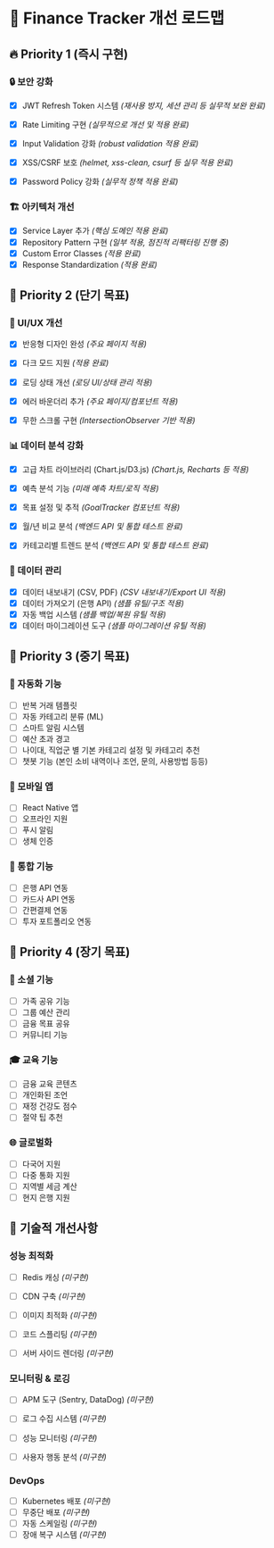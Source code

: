 # 🚀 Finance Tracker 개선 로드맵

## 🔥 Priority 1 (즉시 구현)



### 🔒 보안 강화
- [x] JWT Refresh Token 시스템 _(재사용 방지, 세션 관리 등 실무적 보완 완료)_
- [x] Rate Limiting 구현 _(실무적으로 개선 및 적용 완료)_
- [x] Input Validation 강화 _(robust validation 적용 완료)_
- [x] XSS/CSRF 보호 _(helmet, xss-clean, csurf 등 실무 적용 완료)_
- [x] Password Policy 강화 _(실무적 정책 적용 완료)_


### 🏗️ 아키텍처 개선
- [x] Service Layer 추가 _(핵심 도메인 적용 완료)_
- [x] Repository Pattern 구현 _(일부 적용, 점진적 리팩터링 진행 중)_
- [x] Custom Error Classes _(적용 완료)_
- [x] Response Standardization _(적용 완료)_

## 🎯 Priority 2 (단기 목표)


### 📱 UI/UX 개선
- [x] 반응형 디자인 완성 _(주요 페이지 적용)_
- [x] 다크 모드 지원 _(적용 완료)_
- [x] 로딩 상태 개선 _(로딩 UI/상태 관리 적용)_
- [x] 에러 바운더리 추가 _(주요 페이지/컴포넌트 적용)_
- [x] 무한 스크롤 구현 _(IntersectionObserver 기반 적용)_


### 📊 데이터 분석 강화
- [x] 고급 차트 라이브러리 (Chart.js/D3.js) _(Chart.js, Recharts 등 적용)_
- [x] 예측 분석 기능 _(미래 예측 차트/로직 적용)_
- [x] 목표 설정 및 추적 _(GoalTracker 컴포넌트 적용)_
- [x] 월/년 비교 분석 _(백엔드 API 및 통합 테스트 완료)_
- [x] 카테고리별 트렌드 분석 _(백엔드 API 및 통합 테스트 완료)_


### 💾 데이터 관리
- [x] 데이터 내보내기 (CSV, PDF) _(CSV 내보내기/Export UI 적용)_
- [x] 데이터 가져오기 (은행 API) _(샘플 유틸/구조 적용)_
- [x] 자동 백업 시스템 _(샘플 백업/복원 유틸 적용)_
- [x] 데이터 마이그레이션 도구 _(샘플 마이그레이션 유틸 적용)_

## 🌟 Priority 3 (중기 목표)

### 🤖 자동화 기능
- [ ] 반복 거래 템플릿
- [ ] 자동 카테고리 분류 (ML)
- [ ] 스마트 알림 시스템
- [ ] 예산 초과 경고
- [ ] 나이대, 직업군 별 기본 카테고리 설정 및 카테고리 추천
- [ ] 챗봇 기능 (본인 소비 내역이나 조언, 문의, 사용방법 등등)

### 📱 모바일 앱
- [ ] React Native 앱
- [ ] 오프라인 지원
- [ ] 푸시 알림
- [ ] 생체 인증

### 🔗 통합 기능
- [ ] 은행 API 연동
- [ ] 카드사 API 연동
- [ ] 간편결제 연동
- [ ] 투자 포트폴리오 연동

## 🏢 Priority 4 (장기 목표)

### 🤝 소셜 기능
- [ ] 가족 공유 기능
- [ ] 그룹 예산 관리
- [ ] 금융 목표 공유
- [ ] 커뮤니티 기능

### 🎓 교육 기능
- [ ] 금융 교육 콘텐츠
- [ ] 개인화된 조언
- [ ] 재정 건강도 점수
- [ ] 절약 팁 추천

### 🌐 글로벌화
- [ ] 다국어 지원
- [ ] 다중 통화 지원
- [ ] 지역별 세금 계산
- [ ] 현지 은행 지원

## 🔧 기술적 개선사항


### 성능 최적화
- [ ] Redis 캐싱 _(미구현)_
- [ ] CDN 구축 _(미구현)_
- [ ] 이미지 최적화 _(미구현)_
- [ ] 코드 스플리팅 _(미구현)_
- [ ] 서버 사이드 렌더링 _(미구현)_


### 모니터링 & 로깅
- [ ] APM 도구 (Sentry, DataDog) _(미구현)_
- [ ] 로그 수집 시스템 _(미구현)_
- [ ] 성능 모니터링 _(미구현)_
- [ ] 사용자 행동 분석 _(미구현)_


### DevOps
- [ ] Kubernetes 배포 _(미구현)_
- [ ] 무중단 배포 _(미구현)_
- [ ] 자동 스케일링 _(미구현)_
- [ ] 장애 복구 시스템 _(미구현)_
